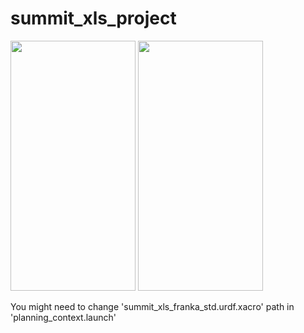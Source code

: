 # summit_xls_project
<img src = "https://github.com/jeonsuhyun/summit_xls/assets/84551536/db314c2d-84c9-41ba-b8b0-53123b2d95c5.png" width="200" height="400"/> 
<img src = "https://github.com/jeonsuhyun/summit_xls/assets/84551536/a3cedc43-80dd-49fa-991f-f6ccad3444ce.png" width="200" height="400"/>

You might need to change 'summit_xls_franka_std.urdf.xacro' path in 'planning_context.launch' 
